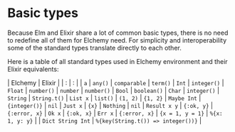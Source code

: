 # Basic types


Because Elm and Elixir share a lot of common basic types, there is no need to redefine all of them for Elchemy need. For simplicity and interoperability some of the standard types translate directly to each other.

Here is a table of all standard types used in Elchemy environment and their Elixir equivalents:

|  Elchemy | Elixir |
|  :  |  : |
| `a` | `any()`
| `comparable` | `term()`
| `Int` | `integer()`
| `Float` | `number()`
| `number` | `number()`
| `Bool` | `boolean()`
| `Char` | `integer()`
| `String` | `String.t()`
| `List x` | `list()`
| `(1, 2)` | `{1, 2}`
| `Maybe Int` | `{integer()}` &#124; `nil`
| `Just x` | `{x}`
| `Nothing` | `nil`
| `Result x y` | `{:ok, y}` &#124; `{:error, x}`
| `Ok x` | `{:ok, x}`
| `Err x` | `{:error, x}`
| `{x = 1, y = 1}`   | `%{x: 1, y: y}` |
| `Dict String Int`   |  `%{key(String.t()) => integer())}` |
